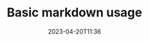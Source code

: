 ---
title: 'Basic markdown usage'
date: 2023-04-20T11:36
image: ''
draft: true
tags: 
- Markdown
- Note to myself
--- 